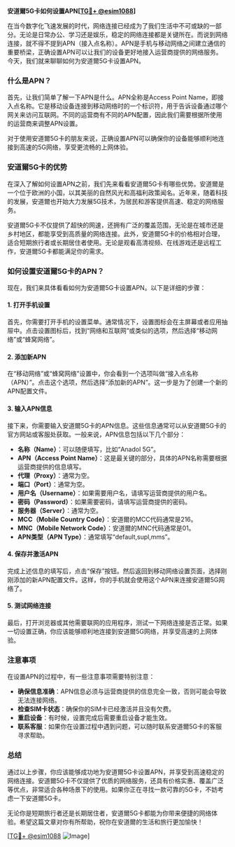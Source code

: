 **安道爾5G卡如何设置APN[[TG💪+ @esim1088](https://t.me/s/esim1088)]**

在当今数字化飞速发展的时代，网络连接已经成为了我们生活中不可或缺的一部分。无论是日常办公、学习还是娱乐，稳定的网络连接都是关键所在。而说到网络连接，就不得不提到APN（接入点名称）。APN是手机与移动网络之间建立通信的重要桥梁，正确设置APN可以让我们的设备更好地接入运营商提供的网络服务。今天，我们就来聊聊如何为安道爾5G卡设置APN。

### 什么是APN？

首先，让我们简单了解一下APN是什么。APN全称是Access Point Name，即接入点名称。它是移动设备连接到移动网络时的一个标识符，用于告诉设备通过哪个网关来访问互联网。不同的运营商有不同的APN配置，因此我们需要根据所使用的运营商来调整APN设置。

对于使用安道爾5G卡的朋友来说，正确设置APN可以确保你的设备能够顺利地连接到高速的5G网络，享受更流畅的上网体验。

### 安道爾5G卡的优势

在深入了解如何设置APN之前，我们先来看看安道爾5G卡有哪些优势。安道爾是一个位于欧洲的小国，以其美丽的自然风光和高福利政策闻名。近年来，随着科技的发展，安道爾也开始大力发展5G技术，为居民和游客提供高速、稳定的网络服务。

安道爾5G卡不仅提供了超快的网速，还拥有广泛的覆盖范围，无论是在城市还是乡村地区，都能享受到高质量的网络连接。此外，安道爾5G卡的价格相对合理，适合短期旅行者或长期居住者使用。无论是观看高清视频、在线游戏还是远程工作，安道爾5G卡都能满足你的需求。

### 如何设置安道爾5G卡的APN？

现在，我们来具体看看如何为安道爾5G卡设置APN。以下是详细的步骤：

#### 1. 打开手机设置

首先，你需要打开手机的设置菜单。通常情况下，设置图标会在主屏幕或者应用抽屉中。点击设置图标后，找到“网络和互联网”或类似的选项，然后选择“移动网络”或“蜂窝网络”。

#### 2. 添加新APN

在“移动网络”或“蜂窝网络”设置中，你会看到一个选项叫做“接入点名称（APN）”。点击这个选项，然后选择“添加新的APN”。这一步是为了创建一个新的APN配置文件。

#### 3. 输入APN信息

接下来，你需要输入安道爾5G卡的APN信息。这些信息通常可以从安道爾5G卡的官方网站或客服处获取。一般来说，APN信息包括以下几个部分：

- **名称（Name）**：可以随便填写，比如“Anadol 5G”。
- **APN（Access Point Name）**：这是最关键的部分，具体的APN名称需要根据运营商提供的信息填写。
- **代理（Proxy）**：通常为空。
- **端口（Port）**：通常为空。
- **用户名（Username）**：如果需要用户名，请填写运营商提供的用户名。
- **密码（Password）**：如果需要密码，请填写运营商提供的密码。
- **服务器（Server）**：通常为空。
- **MCC（Mobile Country Code）**：安道爾的MCC代码通常是216。
- **MNC（Mobile Network Code）**：安道爾的MNC代码通常是01。
- **APN类型（APN Type）**：通常填写“default,supl,mms”。

#### 4. 保存并激活APN

完成上述信息的填写后，点击“保存”按钮。然后返回到移动网络设置页面，选择刚刚添加的新APN配置文件。这样，你的手机就会使用这个APN来连接安道爾5G网络了。

#### 5. 测试网络连接

最后，打开浏览器或其他需要联网的应用程序，测试一下网络连接是否正常。如果一切设置正确，你应该能够顺利地连接到安道爾5G网络，并享受高速的上网体验。

### 注意事项

在设置APN的过程中，有一些注意事项需要特别注意：

- **确保信息准确**：APN信息必须与运营商提供的信息完全一致，否则可能会导致无法连接网络。
- **检查SIM卡状态**：确保你的SIM卡已经激活并且没有欠费。
- **重启设备**：有时候，设置完成后需要重启设备才能生效。
- **联系客服**：如果你在设置过程中遇到问题，可以随时联系安道爾5G卡的客服寻求帮助。

### 总结

通过以上步骤，你应该能够成功地为安道爾5G卡设置APN，并享受到高速稳定的网络连接。安道爾5G卡不仅提供了优质的网络服务，还具有价格实惠、覆盖广泛等优点，非常适合各种场景下的使用。如果你正在寻找一款可靠的5G卡，不妨考虑一下安道爾5G卡。

无论你是短期旅行者还是长期居住者，安道爾5G卡都能为你带来便捷的网络体验。希望这篇文章对你有所帮助，祝你在安道爾的生活和旅行更加愉快！

[[TG💪+ @esim1088](https://t.me/s/esim1088) ![Image](https://i.postimg.cc/4NQfJmqS/Snipaste-2025-05-13-00-14-12.png)]